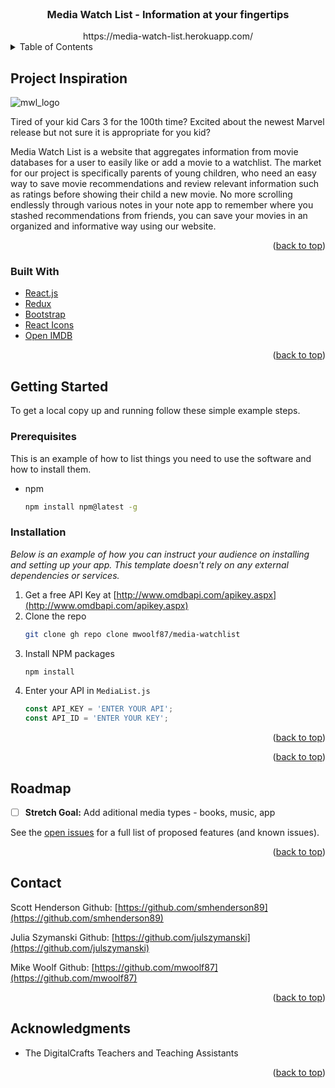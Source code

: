 <div id="top"></div>

<!-- PROJECT LOGO -->
<br />
<div align="center">

  <h3 align="center">Media Watch List - Information at your fingertips</h3>
  https://media-watch-list.herokuapp.com/
</div>




<!-- TABLE OF CONTENTS -->
<details>
  <summary>Table of Contents</summary>
  <ol>
    <li>
      <a href="#about-the-project">About The Project</a>
      <ul>
        <li><a href="#built-with">Built With</a></li>
      </ul>
    </li>
    <li>
      <a href="#getting-started">Getting Started</a>
      <ul>
        <li><a href="#prerequisites">Prerequisites</a></li>
        <li><a href="#installation">Installation</a></li>
      </ul>
    </li>
    <li><a href="#usage">Usage</a></li>
    <li><a href="#roadmap">Roadmap</a></li>
    <li><a href="#contributing">Contributing</a></li>
    <li><a href="#acknowledgments">Acknowledgments</a></li>
  </ol>
</details>



<!-- ABOUT THE PROJECT -->
## Project Inspiration

![mwl_logo](https://user-images.githubusercontent.com/53064568/146559008-9a81f32e-3a23-426a-8dc5-49e3379bd13b.jpeg)

Tired of your kid Cars 3 for the 100th time? Excited about the newest Marvel release but not sure it is appropriate for you kid? 

Media Watch List is a website that aggregates information from movie databases for a user to easily like or add a movie to a watchlist. The market for our project is specifically parents of young children, who need an easy way to save movie recommendations and review relevant information such as ratings before showing their child a new movie. No more scrolling endlessly through various notes in your note app to remember where you stashed recommendations from friends, you can save your movies in an organized and informative way using our website.

<p align="right">(<a href="#top">back to top</a>)</p>

### Built With

* [React.js](https://reactjs.org/)
* [Redux](https://redux.js.org/)
* [Bootstrap](https://getbootstrap.com)
* [React Icons](https://react-icons.github.io/react-icons/)
* [Open IMDB](http://www.omdbapi.com/)

<p align="right">(<a href="#top">back to top</a>)</p>

<!-- GETTING STARTED -->
## Getting Started

To get a local copy up and running follow these simple example steps.

### Prerequisites

This is an example of how to list things you need to use the software and how to install them.
* npm
  ```sh
  npm install npm@latest -g
  ```

### Installation

_Below is an example of how you can instruct your audience on installing and setting up your app. This template doesn't rely on any external dependencies or services._

1. Get a free API Key at [http://www.omdbapi.com/apikey.aspx](http://www.omdbapi.com/apikey.aspx)
2. Clone the repo
   ```sh
   git clone gh repo clone mwoolf87/media-watchlist 
   ```
3. Install NPM packages
   ```sh
   npm install
   ```
4. Enter your API in `MediaList.js`
   ```js
   const API_KEY = 'ENTER YOUR API';
   const API_ID = 'ENTER YOUR KEY';
   ```

<p align="right">(<a href="#top">back to top</a>)</p>



<!-- USAGE EXAMPLES -->

<p align="right">(<a href="#top">back to top</a>)</p>




<!-- ROADMAP -->
## Roadmap

- [ ] **Stretch Goal:** Add aditional media types - books, music, app

See the [open issues](https://github.com/mwoolf87/media-watchlist/issues) for a full list of proposed features (and known issues).

<p align="right">(<a href="#top">back to top</a>)</p>



<!-- CONTACT -->
## Contact

Scott Henderson
Github: [https://github.com/smhenderson89](https://github.com/smhenderson89)

Julia Szymanski
Github: [https://github.com/julszymanski](https://github.com/julszymanski)

Mike Woolf
Github: [https://github.com/mwoolf87](https://github.com/mwoolf87)


<p align="right">(<a href="#top">back to top</a>)</p>



<!-- ACKNOWLEDGMENTS -->
## Acknowledgments

* The DigitalCrafts Teachers and Teaching Assistants

<p align="right">(<a href="#top">back to top</a>)</p>



<!-- MARKDOWN LINKS & IMAGES -->
<!-- https://www.markdownguide.org/basic-syntax/#reference-style-links -->
[product-screenshot]: images/screenshot.png
